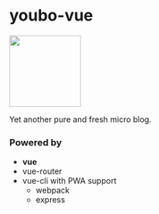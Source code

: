 # youbo-vue

<img src="Seria/src/common/image/logo2.png" width="128" style="max-width:100%;">

Yet another pure and fresh micro blog.

### Powered by

- **vue**
- vue-router
- vue-cli with PWA support
  - webpack
  - express
